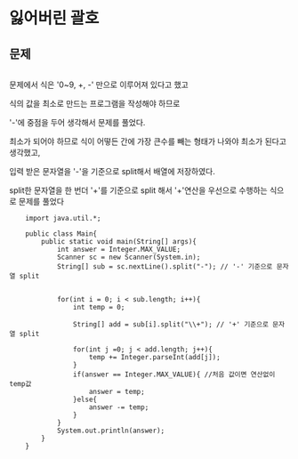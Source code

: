 # 잃어버린 괄호

문제
---
<img src="">

문제에서 식은 '0~9, +, -' 만으로 이루어져 있다고 했고


식의 값을 최소로 만드는 프로그램을 작성해야 하므로


'-'에 중점을 두어 생각해서 문제를 풀었다.


최소가 되어야 하므로 식이 어떻든 간에 가장 큰수를 빼는 형태가 나와야 최소가 된다고 생각했고,


입력 받은 문자열을 '-'을 기준으로 split해서 배열에 저장하였다.


split한 문자열을 한 번더 '+'를 기준으로 split 해서 '+'연산을 우선으로 수행하는 식으로 문제를 풀었다


```
    import java.util.*;

    public class Main{
        public static void main(String[] args){
            int answer = Integer.MAX_VALUE;
            Scanner sc = new Scanner(System.in);
            String[] sub = sc.nextLine().split("-"); // '-' 기준으로 문자열 split
        
        
            for(int i = 0; i < sub.length; i++){
                int temp = 0;
            
                String[] add = sub[i].split("\\+"); // '+' 기준으로 문자열 split
            
                for(int j =0; j < add.length; j++){
                    temp += Integer.parseInt(add[j]);
                }
                if(answer == Integer.MAX_VALUE){ //처음 값이면 연산없이 temp값
                    answer = temp; 
                }else{
                    answer -= temp;
                }
            }
            System.out.println(answer);
        }
    }
```

